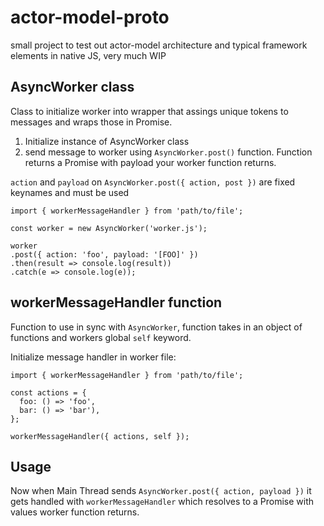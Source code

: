 # actor-model-proto

small project to test out actor-model architecture and typical framework elements in native JS, very much WIP

## AsyncWorker class

Class to initialize worker into wrapper that assings unique tokens to messages and wraps those in Promise.

1. Initialize instance of AsyncWorker class
2. send message to worker using `AsyncWorker.post()` function. Function returns a Promise with payload your worker function returns.

`action` and `payload` on `AsyncWorker.post({ action, post })` are fixed keynames and must be used

```
import { workerMessageHandler } from 'path/to/file';

const worker = new AsyncWorker('worker.js');

worker
.post({ action: 'foo', payload: '[FOO]' })
.then(result => console.log(result))
.catch(e => console.log(e));

```

## workerMessageHandler function

Function to use in sync with `AsyncWorker`, function takes in an object of functions and workers global `self` keyword.

Initialize message handler in worker file:

```
import { workerMessageHandler } from 'path/to/file';

const actions = {
  foo: () => 'foo',
  bar: () => 'bar'),
};

workerMessageHandler({ actions, self });
```

## Usage

Now when Main Thread sends `AsyncWorker.post({ action, payload })` it gets handled with `workerMessageHandler` which resolves to a Promise with values worker function returns.
